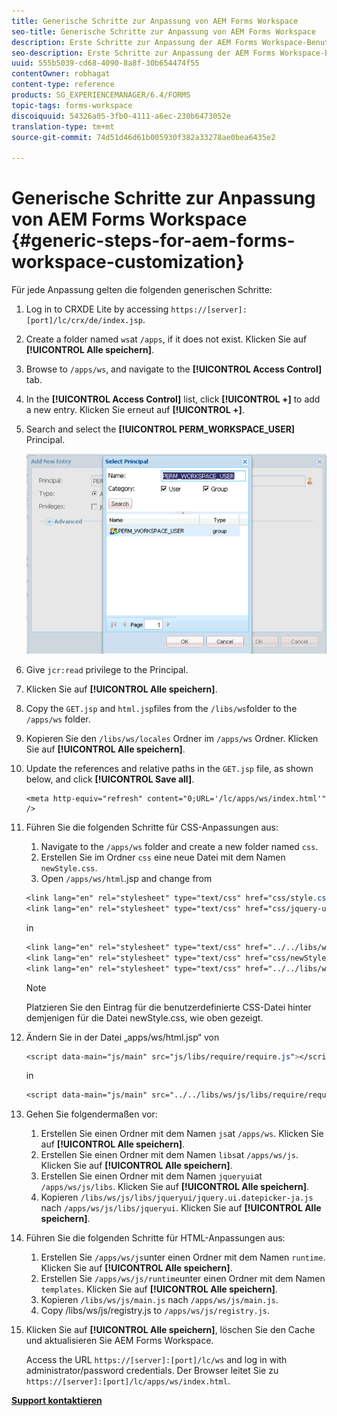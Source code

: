 ```yaml
---
title: Generische Schritte zur Anpassung von AEM Forms Workspace
seo-title: Generische Schritte zur Anpassung von AEM Forms Workspace
description: Erste Schritte zur Anpassung der AEM Forms Workspace-Benutzeroberfläche.
seo-description: Erste Schritte zur Anpassung der AEM Forms Workspace-Benutzeroberfläche.
uuid: 555b5039-cd68-4090-8a8f-30b654474f55
contentOwner: robhagat
content-type: reference
products: SG_EXPERIENCEMANAGER/6.4/FORMS
topic-tags: forms-workspace
discoiquuid: 54326a05-3fb0-4111-a6ec-230b6473052e
translation-type: tm+mt
source-git-commit: 74d51d46d61b005930f382a33278ae0bea6435e2

---
```



# Generische Schritte zur Anpassung von AEM Forms Workspace {#generic-steps-for-aem-forms-workspace-customization}

Für jede Anpassung gelten die folgenden generischen Schritte:

1. Log in to CRXDE Lite by accessing `https://[server]:[port]/lc/crx/de/index.jsp`.
1. Create a folder named `ws`at `/apps`, if it does not exist. Klicken Sie auf **[!UICONTROL Alle speichern]**.
1. Browse to `/apps/ws`, and navigate to the **[!UICONTROL Access Control]** tab.
1. In the **[!UICONTROL Access Control]** list, click **[!UICONTROL +]** to add a new entry. Klicken Sie erneut auf **[!UICONTROL +]**.
1. Search and select the **[!UICONTROL PERM_WORKSPACE_USER]** Principal.

   ![Wählen Sie PERM_WORKSPACE_USER als Teil von allgemeinen Schritten, um HTML Workspace anzupassen](assets/perm_workspace_user.png)

1. Give `jcr:read` privilege to the Principal.
1. Klicken Sie auf **[!UICONTROL Alle speichern]**.
1. Copy the `GET.jsp` and `html.jsp`files from the `/libs/ws`folder to the `/apps/ws` folder.
1. Kopieren Sie den `/libs/ws/locales` Ordner im `/apps/ws` Ordner. Klicken Sie auf **[!UICONTROL Alle speichern]**.
1. Update the references and relative paths in the `GET.jsp` file, as shown below, and click **[!UICONTROL Save all]**.

   ```
   <meta http-equiv="refresh" content="0;URL='/lc/apps/ws/index.html'" />
   ```

1. Führen Sie die folgenden Schritte für CSS-Anpassungen aus:

   1. Navigate to the `/apps/ws` folder and create a new folder named `css`.
   1. Erstellen Sie im Ordner `css` eine neue Datei mit dem Namen `newStyle.css`.
   1. Open `/apps/ws/html`.jsp and change from

   ```css
   <link lang="en" rel="stylesheet" type="text/css" href="css/style.css" />
   <link lang="en" rel="stylesheet" type="text/css" href="css/jquery-ui.css"/>
   ```

   in

   ```css
   <link lang="en" rel="stylesheet" type="text/css" href="../../libs/ws/css/style.css" />
   <link lang="en" rel="stylesheet" type="text/css" href="css/newStyle.css" />
   <link lang="en" rel="stylesheet" type="text/css" href="../../libs/ws/css/jquery-ui.css"/>
   ```

   >[!NOTE]
   >
   >Platzieren Sie den Eintrag für die benutzerdefinierte CSS-Datei hinter demjenigen für die Datei newStyle.css, wie oben gezeigt.

1. Ändern Sie in der Datei „apps/ws/html.jsp“ von

   ```css
   <script data-main="js/main" src="js/libs/require/require.js"></script>
   ```

   in

   ```css
   <script data-main="js/main" src="../../libs/ws/js/libs/require/require.js"></script>
   ```

1. Gehen Sie folgendermaßen vor:

   1. Erstellen Sie einen Ordner mit dem Namen `js`at `/apps/ws`. Klicken Sie auf **[!UICONTROL Alle speichern]**.
   1. Erstellen Sie einen Ordner mit dem Namen `libs`at `/apps/ws/js`. Klicken Sie auf **[!UICONTROL Alle speichern]**.
   1. Erstellen Sie einen Ordner mit dem Namen `jqueryui`at `/apps/ws/js/libs`. Klicken Sie auf **[!UICONTROL Alle speichern]**.
   1. Kopieren `/libs/ws/js/libs/jqueryui/jquery.ui.datepicker-ja.js` nach `/apps/ws/js/libs/jqueryui`. Klicken Sie auf **[!UICONTROL Alle speichern]**.

1. Führen Sie die folgenden Schritte für HTML-Anpassungen aus:

   1. Erstellen Sie `/apps/ws/js`unter einen Ordner mit dem Namen `runtime`. Klicken Sie auf **[!UICONTROL Alle speichern]**.
   1. Erstellen Sie `/apps/ws/js/runtime`unter einen Ordner mit dem Namen `templates`. Klicken Sie auf **[!UICONTROL Alle speichern]**.
   1. Kopieren `/libs/ws/js/main.js` nach `/apps/ws/js/main.js`.
   1. Copy /libs/ws/js/registry.js to `/apps/ws/js/registry.js`.

1. Klicken Sie auf **[!UICONTROL Alle speichern]**, löschen Sie den Cache und aktualisieren Sie AEM Forms Workspace.

   Access the URL `https://[server]:[port]/lc/ws` and log in with administrator/password credentials. Der Browser leitet Sie zu `https://[server]:[port]/lc/apps/ws/index.html`.

**[Support kontaktieren](https://www.adobe.com/account/sign-in.supportportal.html)**
